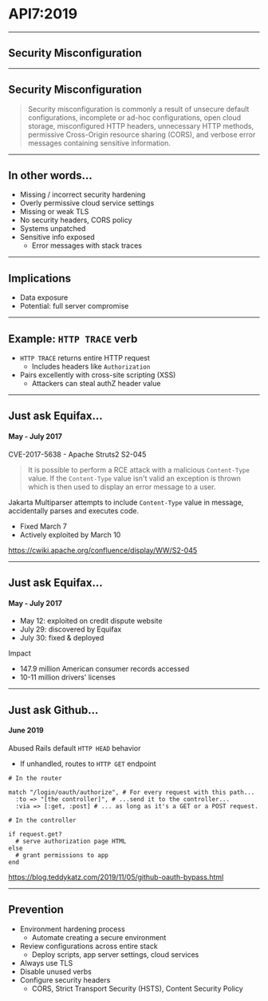 # API7:2019
---
## Security Misconfiguration

-----

## Security Misconfiguration

> Security misconfiguration is commonly a result of unsecure default configurations, incomplete or ad-hoc configurations, open cloud storage, misconfigured HTTP headers, unnecessary HTTP methods, permissive Cross-Origin resource sharing (CORS), and verbose error messages containing sensitive information.

-----

## In other words...

- Missing / incorrect security hardening
- Overly permissive cloud service settings
- Missing or weak TLS
- No security headers, CORS policy
- Systems unpatched
- Sensitive info exposed
  - Error messages with stack traces

-----

## Implications

- Data exposure
- Potential: full server compromise

-----

## Example: `HTTP TRACE` verb

- `HTTP TRACE` returns entire HTTP request
  - Includes headers like `Authorization`
- Pairs excellently with cross-site scripting (XSS)
  - Attackers can steal authZ header value

-----

## Just ask Equifax...
#### May - July 2017

CVE-2017-5638 - Apache Struts2 S2-045

> It is possible to perform a RCE attack with a malicious `Content-Type` value. If the `Content-Type` value isn't valid an exception is thrown which is then used to display an error message to a user.

Jakarta Multiparser attempts to include `Content-Type` value in message, accidentally parses and executes code.
- Fixed March 7
- Actively exploited by March 10

https://cwiki.apache.org/confluence/display/WW/S2-045

-----

## Just ask Equifax...
#### May - July 2017

- May 12: exploited on credit dispute website
- July 29: discovered by Equifax
- July 30: fixed & deployed


Impact
- 147.9 million American consumer records accessed
- 10-11 million drivers' licenses

-----

## Just ask Github...
#### June 2019

Abused Rails default `HTTP HEAD` behavior
- If unhandled, routes to `HTTP GET` endpoint

```
# In the router

match "/login/oauth/authorize", # For every request with this path...
  :to => "[the controller]", # ...send it to the controller...
  :via => [:get, :post] # ... as long as it's a GET or a POST request.
```
```
# In the controller

if request.get?
  # serve authorization page HTML
else
  # grant permissions to app
end
```

https://blog.teddykatz.com/2019/11/05/github-oauth-bypass.html

-----

## Prevention

- Environment hardening process
  - Automate creating a secure environment
- Review configurations across entire stack
  - Deploy scripts, app server settings, cloud services
- Always use TLS
- Disable unused verbs
- Configure security headers
  - CORS, Strict Transport Security (HSTS), Content Security Policy